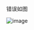 错误如图

![image]([https://github.com/arkingc/note/blob/master/pic/git-1.png](https://github.com/helloworl9527/code_learn/blob/main/pictures/questions_1.PNG))
